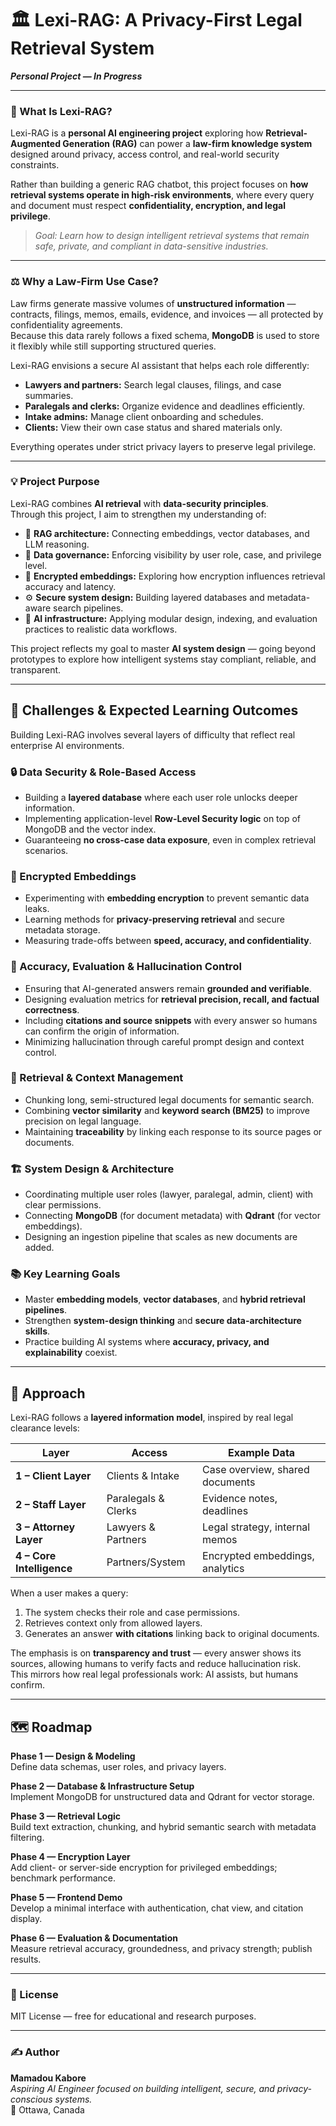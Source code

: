 # 🏛️ Lexi-RAG: A Privacy-First Legal Retrieval System  
**_Personal Project — In Progress_**

---

### 🧠 What Is Lexi-RAG?

Lexi-RAG is a **personal AI engineering project** exploring how **Retrieval-Augmented Generation (RAG)** can power a **law-firm knowledge system** designed around privacy, access control, and real-world security constraints.

Rather than building a generic RAG chatbot, this project focuses on **how retrieval systems operate in high-risk environments**, where every query and document must respect **confidentiality, encryption, and legal privilege**.

> _Goal: Learn how to design intelligent retrieval systems that remain safe, private, and compliant in data-sensitive industries._

---

### ⚖️ Why a Law-Firm Use Case?

Law firms generate massive volumes of **unstructured information** — contracts, filings, memos, emails, evidence, and invoices — all protected by confidentiality agreements.  
Because this data rarely follows a fixed schema, **MongoDB** is used to store it flexibly while still supporting structured queries.

Lexi-RAG envisions a secure AI assistant that helps each role differently:
- **Lawyers and partners:** Search legal clauses, filings, and case summaries.  
- **Paralegals and clerks:** Organize evidence and deadlines efficiently.  
- **Intake admins:** Manage client onboarding and schedules.  
- **Clients:** View their own case status and shared materials only.  

Everything operates under strict privacy layers to preserve legal privilege.

---

### 💡 Project Purpose

Lexi-RAG combines **AI retrieval** with **data-security principles**.  
Through this project, I aim to strengthen my understanding of:

- 🧩 **RAG architecture:** Connecting embeddings, vector databases, and LLM reasoning.  
- 🔐 **Data governance:** Enforcing visibility by user role, case, and privilege level.  
- 🧬 **Encrypted embeddings:** Exploring how encryption influences retrieval accuracy and latency.  
- ⚙️ **Secure system design:** Building layered databases and metadata-aware search pipelines.  
- 🧠 **AI infrastructure:** Applying modular design, indexing, and evaluation practices to realistic data workflows.  

This project reflects my goal to master **AI system design** — going beyond prototypes to explore how intelligent systems stay compliant, reliable, and transparent.

---

## 🚧 Challenges & Expected Learning Outcomes

Building Lexi-RAG involves several layers of difficulty that reflect real enterprise AI environments.

### 🔒 Data Security & Role-Based Access
- Building a **layered database** where each user role unlocks deeper information.  
- Implementing application-level **Row-Level Security logic** on top of MongoDB and the vector index.  
- Guaranteeing **no cross-case data exposure**, even in complex retrieval scenarios.

### 🧬 Encrypted Embeddings
- Experimenting with **embedding encryption** to prevent semantic data leaks.  
- Learning methods for **privacy-preserving retrieval** and secure metadata storage.  
- Measuring trade-offs between **speed, accuracy, and confidentiality**.

### 🧮 Accuracy, Evaluation & Hallucination Control
- Ensuring that AI-generated answers remain **grounded and verifiable**.  
- Designing evaluation metrics for **retrieval precision, recall, and factual correctness**.  
- Including **citations and source snippets** with every answer so humans can confirm the origin of information.  
- Minimizing hallucination through careful prompt design and context control.

### 🧠 Retrieval & Context Management
- Chunking long, semi-structured legal documents for semantic search.  
- Combining **vector similarity** and **keyword search (BM25)** to improve precision on legal language.  
- Maintaining **traceability** by linking each response to its source pages or documents.

### 🏗️ System Design & Architecture
- Coordinating multiple user roles (lawyer, paralegal, admin, client) with clear permissions.  
- Connecting **MongoDB** (for document metadata) with **Qdrant** (for vector embeddings).  
- Designing an ingestion pipeline that scales as new documents are added.

### 📚 Key Learning Goals
- Master **embedding models**, **vector databases**, and **hybrid retrieval pipelines**.  
- Strengthen **system-design thinking** and **secure data-architecture skills**.  
- Practice building AI systems where **accuracy, privacy, and explainability** coexist.

---

## 🧭 Approach

Lexi-RAG follows a **layered information model**, inspired by real legal clearance levels:

| Layer | Access | Example Data |
|--------|---------|--------------|
| **1 – Client Layer** | Clients & Intake | Case overview, shared documents |
| **2 – Staff Layer** | Paralegals & Clerks | Evidence notes, deadlines |
| **3 – Attorney Layer** | Lawyers & Partners | Legal strategy, internal memos |
| **4 – Core Intelligence** | Partners/System | Encrypted embeddings, analytics |

When a user makes a query:
1. The system checks their role and case permissions.  
2. Retrieves context only from allowed layers.  
3. Generates an answer **with citations** linking back to original documents.  

The emphasis is on **transparency and trust** — every answer shows its sources, allowing humans to verify facts and reduce hallucination risk.  
This mirrors how real legal professionals work: AI assists, but humans confirm.

---

## 🗺️ Roadmap

**Phase 1 — Design & Modeling**  
Define data schemas, user roles, and privacy layers.  

**Phase 2 — Database & Infrastructure Setup**  
Implement MongoDB for unstructured data and Qdrant for vector storage.  

**Phase 3 — Retrieval Logic**  
Build text extraction, chunking, and hybrid semantic search with metadata filtering.  

**Phase 4 — Encryption Layer**  
Add client- or server-side encryption for privileged embeddings; benchmark performance.  

**Phase 5 — Frontend Demo**  
Develop a minimal interface with authentication, chat view, and citation display.  

**Phase 6 — Evaluation & Documentation**  
Measure retrieval accuracy, groundedness, and privacy strength; publish results.

---

### 🧾 License
MIT License — free for educational and research purposes.

---

### ✍️ Author
**Mamadou Kabore**  
_Aspiring AI Engineer focused on building intelligent, secure, and privacy-conscious systems._  
📍 Ottawa, Canada
